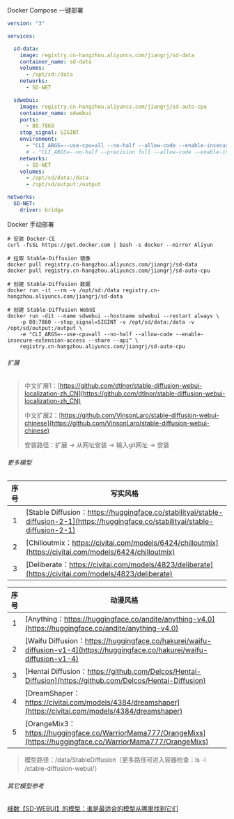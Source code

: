 Docker Compose 一键部署

```yaml
version: "3"

services:

  sd-data:
    image: registry.cn-hangzhou.aliyuncs.com/jiangrj/sd-data
    container_name: sd-data
    volumes:
      - /opt/sd:/data
    networks:
      - SD-NET

  sdwebui:
    image: registry.cn-hangzhou.aliyuncs.com/jiangrj/sd-auto-cpu
    container_name: sdwebui
    ports:
      - 80:7860
    stop_signal: SIGINT
    environment:
      - "CLI_ARGS=--use-cpu=all --no-half --allow-code --enable-insecure-extension-access --share --api"
      # - "CLI_ARGS=--no-half --precision full --allow-code --enable-insecure-extension-access --api"
    networks:
      - SD-NET
    volumes:
      - /opt/sd/data:/data
      - /opt/sd/output:/output

networks:
  SD-NET:
    driver: bridge

```

Docker 手动部署

```shell
# 安装 Docker-CE
curl -fsSL https://get.docker.com | bash -s docker --mirror Aliyun

# 拉取 Stable-Diffusion 镜像
docker pull registry.cn-hangzhou.aliyuncs.com/jiangrj/sd-data
docker pull registry.cn-hangzhou.aliyuncs.com/jiangrj/sd-auto-cpu

# 创建 Stable-Diffusion 数据
docker run -it --rm -v /opt/sd:/data registry.cn-hangzhou.aliyuncs.com/jiangrj/sd-data

# 创建 Stable-Diffusion WebUI
docker run -dit --name sdwebui --hostname sdwebui --restart always \
    -p 80:7860 --stop_signal=SIGINT -v /opt/sd/data:/data -v /opt/sd/output:/output \
    -e "CLI_ARGS=--use-cpu=all --no-half --allow-code --enable-insecure-extension-access --share --api" \
    registry.cn-hangzhou.aliyuncs.com/jiangrj/sd-auto-cpu

```


###### 扩展

> 中文扩展1：[https://github.com/dtlnor/stable-diffusion-webui-localization-zh_CN](https://github.com/dtlnor/stable-diffusion-webui-localization-zh_CN)
> 
> 中文扩展2：[https://github.com/VinsonLaro/stable-diffusion-webui-chinese](https://github.com/VinsonLaro/stable-diffusion-webui-chinese)
> 
> 安装路径：扩展 -> 从网址安装 -> 输入git网址 -> 安装

###### 更多模型

| 序号 | 写实风格                                                     |
| :--: | ------------------------------------------------------------ |
|  1   | [Stable Diffusion：https://huggingface.co/stabilityai/stable-diffusion-2-1](https://huggingface.co/stabilityai/stable-diffusion-2-1) |
|  2   | [Chilloutmix：https://civitai.com/models/6424/chilloutmix](https://civitai.com/models/6424/chilloutmix) |
|  3   | [Deliberate：https://civitai.com/models/4823/deliberate](https://civitai.com/models/4823/deliberate) |

| 序号 | 动漫风格                                                     |
| :--: | ------------------------------------------------------------ |
|  1   | [Anything：https://huggingface.co/andite/anything-v4.0](https://huggingface.co/andite/anything-v4.0) |
|  2   | [Waifu Diffusion：https://huggingface.co/hakurei/waifu-diffusion-v1-4](https://huggingface.co/hakurei/waifu-diffusion-v1-4) |
|  3   | [Hentai Diffusion：https://github.com/Delcos/Hentai-Diffusion](https://github.com/Delcos/Hentai-Diffusion) |
|  4   | [DreamShaper：https://civitai.com/models/4384/dreamshaper](https://civitai.com/models/4384/dreamshaper) |
|  5   | [OrangeMix3：https://huggingface.co/WarriorMama777/OrangeMixs](https://huggingface.co/WarriorMama777/OrangeMixs) |

> 模型路径：/data/StableDiffusion（更多路径可进入容器检查：ls -l /stable-diffusion-webui/）

###### 其它模型参考
[细数【SD-WEBUI】的模型：谁是最适合的模型从哪里找到它们](http://wed.xjx100.cn/news/148980.html?action=onClick)
